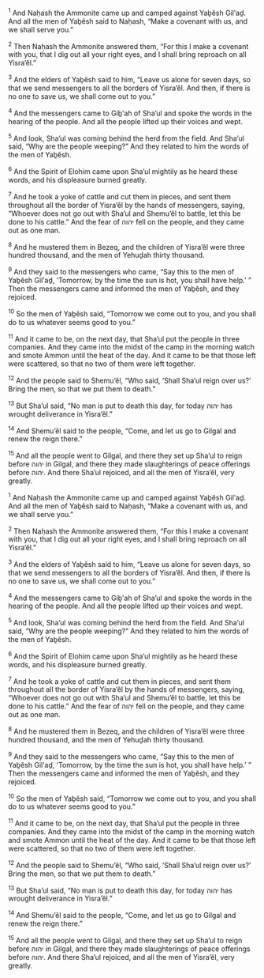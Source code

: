 <sup>1</sup> And Naḥash the Ammonite came up and camped against Yaḇĕsh Gil‛aḏ. And all the men of Yaḇĕsh said to Naḥash, “Make a covenant with us, and we shall serve you.”

<sup>2</sup> Then Naḥash the Ammonite answered them, “For this I make a covenant with you, that I dig out all your right eyes, and I shall bring reproach on all Yisra’ĕl.”

<sup>3</sup> And the elders of Yaḇĕsh said to him, “Leave us alone for seven days, so that we send messengers to all the borders of Yisra’ĕl. And then, if there is no one to save us, we shall come out to you.”

<sup>4</sup> And the messengers came to Giḇ‛ah of Sha’ul and spoke the words in the hearing of the people. And all the people lifted up their voices and wept.

<sup>5</sup> And look, Sha’ul was coming behind the herd from the field. And Sha’ul said, “Why are the people weeping?” And they related to him the words of the men of Yaḇĕsh.

<sup>6</sup> And the Spirit of Elohim came upon Sha’ul mightily as he heard these words, and his displeasure burned greatly.

<sup>7</sup> And he took a yoke of cattle and cut them in pieces, and sent them throughout all the border of Yisra’ĕl by the hands of messengers, saying, “Whoever does not go out with Sha’ul and Shemu’ĕl to battle, let this be done to his cattle.” And the fear of יהוה fell on the people, and they came out as one man.

<sup>8</sup> And he mustered them in Bezeq, and the children of Yisra’ĕl were three hundred thousand, and the men of Yehuḏah thirty thousand.

<sup>9</sup> And they said to the messengers who came, “Say this to the men of Yaḇĕsh Gil‛aḏ, ‘Tomorrow, by the time the sun is hot, you shall have help.’ ” Then the messengers came and informed the men of Yaḇĕsh, and they rejoiced.

<sup>10</sup> So the men of Yaḇĕsh said, “Tomorrow we come out to you, and you shall do to us whatever seems good to you.”

<sup>11</sup> And it came to be, on the next day, that Sha’ul put the people in three companies. And they came into the midst of the camp in the morning watch and smote Ammon until the heat of the day. And it came to be that those left were scattered, so that no two of them were left together.

<sup>12</sup> And the people said to Shemu’ĕl, “Who said, ‘Shall Sha’ul reign over us?’ Bring the men, so that we put them to death.”

<sup>13</sup> But Sha’ul said, “No man is put to death this day, for today יהוה has wrought deliverance in Yisra’ĕl.”

<sup>14</sup> And Shemu’ĕl said to the people, “Come, and let us go to Gilgal and renew the reign there.”

<sup>15</sup> And all the people went to Gilgal, and there they set up Sha’ul to reign before יהוה in Gilgal, and there they made slaughterings of peace offerings before יהוה. And there Sha’ul rejoiced, and all the men of Yisra’ĕl, very greatly.

<sup>1</sup> And Naḥash the Ammonite came up and camped against Yaḇĕsh Gil‛aḏ. And all the men of Yaḇĕsh said to Naḥash, “Make a covenant with us, and we shall serve you.”

<sup>2</sup> Then Naḥash the Ammonite answered them, “For this I make a covenant with you, that I dig out all your right eyes, and I shall bring reproach on all Yisra’ĕl.”

<sup>3</sup> And the elders of Yaḇĕsh said to him, “Leave us alone for seven days, so that we send messengers to all the borders of Yisra’ĕl. And then, if there is no one to save us, we shall come out to you.”

<sup>4</sup> And the messengers came to Giḇ‛ah of Sha’ul and spoke the words in the hearing of the people. And all the people lifted up their voices and wept.

<sup>5</sup> And look, Sha’ul was coming behind the herd from the field. And Sha’ul said, “Why are the people weeping?” And they related to him the words of the men of Yaḇĕsh.

<sup>6</sup> And the Spirit of Elohim came upon Sha’ul mightily as he heard these words, and his displeasure burned greatly.

<sup>7</sup> And he took a yoke of cattle and cut them in pieces, and sent them throughout all the border of Yisra’ĕl by the hands of messengers, saying, “Whoever does not go out with Sha’ul and Shemu’ĕl to battle, let this be done to his cattle.” And the fear of יהוה fell on the people, and they came out as one man.

<sup>8</sup> And he mustered them in Bezeq, and the children of Yisra’ĕl were three hundred thousand, and the men of Yehuḏah thirty thousand.

<sup>9</sup> And they said to the messengers who came, “Say this to the men of Yaḇĕsh Gil‛aḏ, ‘Tomorrow, by the time the sun is hot, you shall have help.’ ” Then the messengers came and informed the men of Yaḇĕsh, and they rejoiced.

<sup>10</sup> So the men of Yaḇĕsh said, “Tomorrow we come out to you, and you shall do to us whatever seems good to you.”

<sup>11</sup> And it came to be, on the next day, that Sha’ul put the people in three companies. And they came into the midst of the camp in the morning watch and smote Ammon until the heat of the day. And it came to be that those left were scattered, so that no two of them were left together.

<sup>12</sup> And the people said to Shemu’ĕl, “Who said, ‘Shall Sha’ul reign over us?’ Bring the men, so that we put them to death.”

<sup>13</sup> But Sha’ul said, “No man is put to death this day, for today יהוה has wrought deliverance in Yisra’ĕl.”

<sup>14</sup> And Shemu’ĕl said to the people, “Come, and let us go to Gilgal and renew the reign there.”

<sup>15</sup> And all the people went to Gilgal, and there they set up Sha’ul to reign before יהוה in Gilgal, and there they made slaughterings of peace offerings before יהוה. And there Sha’ul rejoiced, and all the men of Yisra’ĕl, very greatly.

